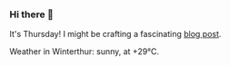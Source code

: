 ### Hi there :wave:

It's Thursday! I might be crafting a fascinating [blog post](https://www.benjaminwuethrich.dev).

Weather in Winterthur: sunny, at +29°C.
